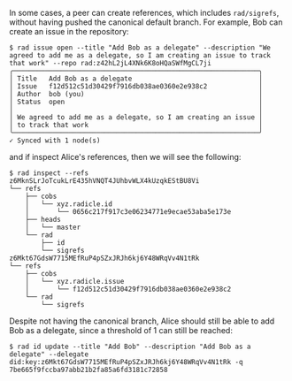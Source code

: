 In some cases, a peer can create references, which includes `rad/sigrefs`,
without having pushed the canonical default branch. For example, Bob can create
an issue in the repository:

``` ~bob
$ rad issue open --title "Add Bob as a delegate" --description "We agreed to add me as a delegate, so I am creating an issue to track that work" --repo rad:z42hL2jL4XNk6K8oHQaSWfMgCL7ji
╭──────────────────────────────────────────────────────────────╮
│ Title   Add Bob as a delegate                                │
│ Issue   f12d512c51d30429f7916db038ae0360e2e938c2             │
│ Author  bob (you)                                            │
│ Status  open                                                 │
│                                                              │
│ We agreed to add me as a delegate, so I am creating an issue │
│ to track that work                                           │
╰──────────────────────────────────────────────────────────────╯
✓ Synced with 1 node(s)
```

and if inspect Alice's references, then we will see the following:

``` ~alice
$ rad inspect --refs
z6MknSLrJoTcukLrE435hVNQT4JUhbvWLX4kUzqkEStBU8Vi
└── refs
    ├── cobs
    │   └── xyz.radicle.id
    │       └── 0656c217f917c3e06234771e9ecae53aba5e173e
    ├── heads
    │   └── master
    └── rad
        ├── id
        └── sigrefs
z6Mkt67GdsW7715MEfRuP4pSZxJRJh6kj6Y48WRqVv4N1tRk
└── refs
    ├── cobs
    │   └── xyz.radicle.issue
    │       └── f12d512c51d30429f7916db038ae0360e2e938c2
    └── rad
        └── sigrefs
```

Despite not having the canonical branch, Alice should still be able to add Bob
as a delegate, since a threshold of 1 can still be reached:

``` ~alice
$ rad id update --title "Add Bob" --description "Add Bob as a delegate" --delegate did:key:z6Mkt67GdsW7715MEfRuP4pSZxJRJh6kj6Y48WRqVv4N1tRk -q
7be665f9fccba97abb21b2fa85a6fd3181c72858
```
